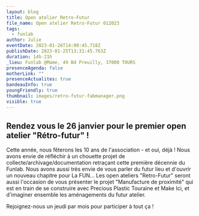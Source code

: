 ```yaml
---
layout: blog
title: Open atelier Retro-Futur
file_name: Open atelier Retro-Futur 012023
tags:
  - funlab
author: Julie
eventDate: 2023-01-26T14:00:45.718Z
publishDate: 2023-01-25T13:31:45.763Z
duration: 14h-21h
_lieu: Funlab @Mame, 49 Bd Preuilly, 37000 TOURS
presenceAgenda: false
motherLink: ""
presenceActualites: true
bandeauInfo: true
youngFriendly: true
thumbnail: images/retro-futur-fabmanager.png
visible: true
---
```

## Rendez vous le 26 janvier pour le premier open atelier "Rétro-futur" !

Cette année, nous fêterons les 10 ans de l'association - et oui, déjà ! Nous avons envie de réfléchir à un chouette projet de collecte/archivage/documentation retraçant cette première décennie du Funlab. Nous avons aussi très envie de vous parler du futur lieu et d'ouvrir un nouveau chapitre pour La FUN... Les open ateliers "Retro-Futur" seront aussi l'occasion de vous présenter le projet "Manufacture de proximité" qui est en train de se construire avec Precious Plastic Touraine et Make Ici, et d'imaginer ensemble les aménagements du futur atelier.

Rejoignez-nous un jeudi par mois pour participer à tout ça !